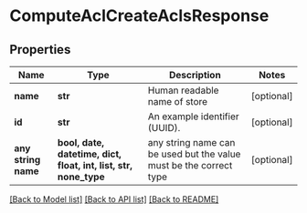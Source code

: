 # ComputeAclCreateAclsResponse


## Properties
Name | Type | Description | Notes
------------ | ------------- | ------------- | -------------
**name** | **str** | Human readable name of store | [optional] 
**id** | **str** | An example identifier (UUID). | [optional] 
**any string name** | **bool, date, datetime, dict, float, int, list, str, none_type** | any string name can be used but the value must be the correct type | [optional]

[[Back to Model list]](../README.md#documentation-for-models) [[Back to API list]](../README.md#documentation-for-api-endpoints) [[Back to README]](../README.md)


